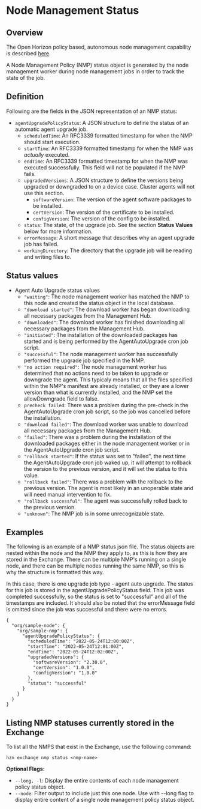 # Node Management Status

## Overview
The Open Horizon policy based, autonomous node management capability is described [here](./node_management.md). 

A Node Management Policy (NMP) status object is generated by the node management worker during node management jobs in order to track the state of the job.

## Definition
Following are the fields in the JSON representation of an NMP status:

* `agentUpgradePolicyStatus`: A JSON structure to define the status of an automatic agent upgrade job.
    * `scheduledTime`: An RFC3339 formatted timestamp for when the NMP should start execution.
    * `startTime`: An RFC3339 formatted timestamp for when the NMP was *actually* executed. 
    * `endTime`: An RFC3339 formatted timestamp for when the NMP was executed successfully. This field will not be populated if the NMP fails.
    * `upgradedVersions`: A JSON structure to define the versions being upgraded or downgraded to on a device case. Cluster agents will not use this section.
        * `softwareVersion`: The version of the agent software packages to be installed.
        * `certVersion`: The version of the certificate to be installed.
        * `configVersion`: The version of the config to be installed.
    * `status`: The state, of the upgrade job. See the section **Status Values** below for more information.
    * `errorMessage`: A short message that describes why an agent upgrade job has failed.
    * `workingDirectory`: The directory that the upgrade job will be reading and writing files to.

## Status values

* Agent Auto Upgrade status values
    * `"waiting"`: The node management worker has matched the NMP to this node and created the status object in the local database.
    * `"download started"`: The download worker has began downloading all necessary packages from the Management Hub.
    * `"downloaded"`: The download worker has finished downloading all necessary packages from the Management Hub.
    * `"initiated"`: The installation of the downloaded packages has started and is being performed by the AgentAutoUpgrade cron job script.
    * `"successful"`: The node management worker has successfully performed the upgrade job specified in the NMP.
    * `"no action required"`: The node management worker has determined that no actions need to be taken to upgrade or downgrade the agent. This typicaly means that all the files specified within the NMP's manifest are already installed, or they are a lower version than what is currently installed, and the NMP set the allowDowngrade field to false.
    * `precheck failed`: There was a problem during the pre-check in the AgentAutoUpgrade cron job script, so the job was cancelled before the installation.
    * `"download failed"`: The download worker was unable to download all necessary packages from the Management Hub.
    * `"failed"`: There was a problem during the installation of the downloaded packages either in the node management worker or in the AgentAutoUpgrade cron job script.
    * `"rollback started"`: If the status was set to "failed", the next time the AgentAutoUpgrade cron job waked up, it will attempt to rollback the version to the previous version, and it will set the status to this value.
    * `"rollback failed"`: There was a problem with the rollback to the previous version. The agent is most likely in an unoperable state and will need manual intervention to fix.
    * `"rollback successful"`: The agent was successfully rolled back to the previous version.
    * `"unknown"`: The NMP job is in some unrecognizable state.

## Examples

The following is an example of a NMP status json file. The status objects are nested within the node and the NMP they apply to, as this is how they are stored in the Exchange. There can be multiple NMP's running on a single node, and there can be multiple nodes running the same NMP, so this is why the structure is formatted this way.

In this case, there is one upgrade job type - agent auto upgrade. The status for this job is stored in the agentUpgradePolicyStatus field. This job was completed successfully, so the status is set to "successful" and all of the timestamps are included. It should also be noted that the errorMessage field is omitted since the job was successful and there were no errors.
```
{
  "org/sample-node": {
    "org/sample-nmp": {
      "agentUpgradePolicyStatus": {
        "scheduledTime": "2022-05-24T12:00:00Z",
        "startTime": "2022-05-24T12:01:00Z",
        "endTime": "2022-05-24T12:02:00Z",
        "upgradedVersions": {
          "softwareVersion": "2.30.0",
          "certVersion": "1.0.0",
          "configVersion": "1.0.0"
        },
        "status": "successful"
      }
    }
  }
}
```

## Listing NMP statuses currently stored in the Exchange
To list all the NMPS that exist in the Exchange, use the following command:
```
hzn exchange nmp status <nmp-name>
```

**Optional Flags**:  

* `--long, -l`: Display the entire contents of each node management policy status object.
* `--node`: Filter output to include just this one node. Use with --long flag to display entire content of a single node management policy status object.